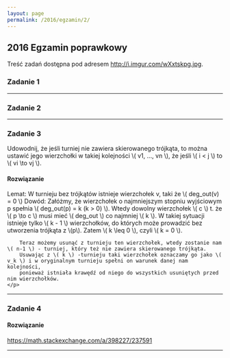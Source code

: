 ```yaml
---
layout: page
permalink: /2016/egzamin/2/
---
```


## 2016 Egzamin poprawkowy

Treść zadań dostępna pod adresem <http://i.imgur.com/wXxtskpg.jpg>.

### Zadanie 1

---

### Zadanie 2

---

### Zadanie 3

Udowodnij, że jeśli turniej nie zawiera skierowanego trójkąta, to można ustawić jego wierzchołki w takiej kolejności \\( v1, …, vn \\), że jeśli \\( i < j \\) to \\( vi \\to vj \\).

<div data-collapse>
  <h4 class="collapsible">Rozwiązanie</h4>
  <div class="solution">
    <p>
        Lemat: W turnieju bez trójkątów istnieje wierzchołek v, taki że \( deg_out(v) = 0 \)
        Dowód:
        Załóżmy, że wierzchołek o najmniejszym stopniu wyjściowym p spełnia \( deg_out(p) = k (k > 0) \).
        Wtedy dowolny wierzchołek \( c \) t. że \( p \to c \) musi mieć \( deg_out \) co najmniej \( k \). W takiej sytuacji istnieje
        tylko \( k - 1 \) wierzchołków, do których może prowadzić bez utworzenia trójkąta z \(p\). Zatem \( k \leq 0 \), czyli \( k = 0 \).

        Teraz możemy usunąć z turnieju ten wierzchołek, wtedy zostanie nam \( n-1 \) - turniej, który też nie zawiera skierowanego trójkąta.
        Usuwając z \( k \) -turnieju taki wierzchołek oznaczamy go jako \( v_k \) i w oryginalnym turnieju spełni on warunek danej nam kolejności,
        ponieważ istniała krawędź od niego do wszystkich usuniętych przed nim wierzchołków.
    </p>
  </div>
</div>


---

### Zadanie 4

<div data-collapse>
  <h4 class="collapsible">Rozwiązanie</h4>
  <div class="solution">
    <p>
      <a href="https://math.stackexchange.com/a/398227/237591">
        https://math.stackexchange.com/a/398227/237591
      </a>
    </p>
  </div>
</div>


---

